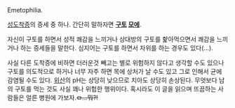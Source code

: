 Emetophilia.

[성도착증](%EC%84%B1%EB%8F%84%EC%B0%A9%EC%A6%9D.md)의 증세 중 하나. 간단히 말하자면
**[구토](%EA%B5%AC%ED%86%A0.md) [모에](%EB%AA%A8%EC%97%90.md)**.

자신이 구토를 하면서 성적 쾌감을 느끼거나 상대방의 구토를 핥아먹으면서 쾌감을 느끼거나 하는 증세들을 말한다. 심지어는 구토를 하면서 자위를
하는 경우도 있다(...).

사실 다른 도착증에 비하면 더러운것 빼고는 별로 위험하지 않다고 생각할 수도 있으나 구토를 의도적으로 하거나 너무 자주 하면 목에 상처가 날
수도 있고 그로 인해서 균에 감염될 수도 있다. [위산](%EC%9C%84%EC%82%B0.md)의 pH는 상당히 낮으므로 치아도
상당히 손상된다. 무엇보다 남의 구토를 먹는 것도 사실 꽤나 위험한 행위이다. 혹시라도 이 글을 읽으며 뜨끔하는 사람들은 얼른 병원에
가보자.<del>ㅁ...뭐?!</del>

